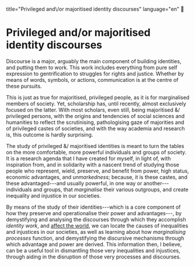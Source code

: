 title="Privileged and\\/or majoritised identity discourses"
language="en"

# Privileged and/or majoritised identity discourses

Discourse is a major, arguably the main component of building identities, and
putting them to work. This work includes everything from pure self expression
to gentrification to struggles for rights and justice. Whether by means of
words, symbols, or actions, communication is at the centre of these pursuits.

This is just as true for majoritised, privileged people, as it is for
marginalised members of society. Yet, scholarship has, until recently,
almost exclusively focused on the latter. With most scholars, even still, being
majoritised &/ privileged persons, with the origins and tendencies of social
sciences and humanities to reflect the scrutinising, pathologising gaze of
majorities and of privileged castes of societies, and with the way academia and
research is, this outcome is hardly surprising.

The study of privileged &/ majoritised identities is meant to turn the tables
on the more comfortable, more powerful individuals and groups of society.  It
is a research agenda that I have created for myself, in light of, with
inspiration from, and in solidarity with a nascent trend of studying those
people who represent, wield, preserve, and benefit from power, high status,
economic advantages, and _unmarkedness_; because, it is these castes, and these
advantaged---and usually powerful, in one way or another---individuals and
groups, that _marginalise_ their various outgroups, and create inequality and
injustice in our societies.

By means of the study of their identities---which is a core component of how
they preserve and operationalise their power and advantages---, by demystifying
and analysing the discourses through which they accomplish _identity work_, and
[affect the world](./rsc-ids.html), we can locate the causes of inequalities
and injustices in our societies, as well as learning about how _marginalising
processes_ function, and demystifying the discursive mechanisms through which
advantage and power are derived. This information then, I believe, can be
a useful tool in dismantling those very inequalities and injustices, through
aiding in the disruption of those very processes and discourses.
